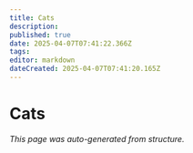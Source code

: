 ```yaml
---
title: Cats
description: 
published: true
date: 2025-04-07T07:41:22.366Z
tags: 
editor: markdown
dateCreated: 2025-04-07T07:41:20.165Z
---
```


# Cats

*This page was auto-generated from structure.*